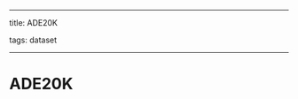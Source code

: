 
---

title: ADE20K

tags: dataset 

---

# ADE20K















































































